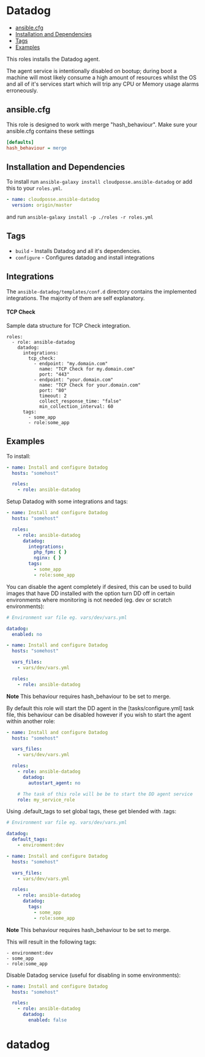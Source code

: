 # Datadog

* [ansible.cfg](#ansible-cfg)
* [Installation and Dependencies](#installation-and-dependencies)
* [Tags](#tags)
* [Examples](#examples)

This roles installs the Datadog agent.

The agent service is intentionally disabled on bootup; during boot a machine will most likely
consume a high amount of resources whilst the OS and all of it's services start which will trip any
CPU or Memory usage alarms erroneously.




## ansible.cfg

This role is designed to work with merge "hash_behaviour". Make sure your
ansible.cfg contains these settings

```INI
[defaults]
hash_behaviour = merge
```




## Installation and Dependencies

To install run `ansible-galaxy install cloudposse.ansible-datadog` or add this to your
`roles.yml`.

```YAML
- name: cloudposse.ansible-datadog
  version: origin/master
```

and run `ansible-galaxy install -p ./roles -r roles.yml`




## Tags

* `build` - Installs Datadog and all it's dependencies.
* `configure` - Configures datadog and install integrations




## Integrations

The `ansible-datadog/templates/conf.d` directory contains the implemented integrations. The majority of them are self explanatory.

#### TCP Check

Sample data structure for TCP Check integration.

```
roles:
  - role: ansible-datadog
    datadog:
      integrations:
        tcp_check:
          - endpoint: "my.domain.com"
            name: "TCP Check for my.domain.com"
            port: "443"
          - endpoint: "your.domain.com"
            name: "TCP Check for your.domain.com"
            port: "80"
            timeout: 2
            collect_response_time: "false"
            min_collection_interval: 60
      tags:
        - some_app
        - role:some_app
```




## Examples

To install:

```YAML
- name: Install and configure Datadog
  hosts: "somehost"

  roles:
    - role: ansible-datadog
```

Setup Datadog with some integrations and tags:

```YAML
- name: Install and configure Datadog
  hosts: "somehost"

  roles:
    - role: ansible-datadog
      datadog:
        integrations:
          php_fpm: { }
          nginx: { }
        tags:
          - some_app
          - role:some_app
```

You can disable the agent completely if desired, this can be used to build images
that have DD installed with the option turn DD off in certain environments where
monitoring is not needed (eg. dev or scratch environments):

```YAML
# Environment var file eg. vars/dev/vars.yml

datadog:
  enabled: no
```

```YAML
- name: Install and configure Datadog
  hosts: "somehost"

  vars_files:
    - vars/dev/vars.yml

  roles:
    - role: ansible-datadog
```

**Note** This behaviour requires hash_behaviour to be set to merge.

By default this role will start the DD agent in the [tasks/configure.yml] task file,
this behaviour can be disabled however if you wish to start the agent within
another role:

```YAML
- name: Install and configure Datadog
  hosts: "somehost"

  vars_files:
    - vars/dev/vars.yml

  roles:
    - role: ansible-datadog
      datadog:
        autostart_agent: no

    # The task of this role will be be to start the DD agent service
    role: my_service_role
```

Using .default_tags to set global tags, these get blended with .tags:

```YAML
# Environment var file eg. vars/dev/vars.yml

datadog:
  default_tags:
    - environment:dev
```

```YAML
- name: Install and configure Datadog
  hosts: "somehost"

  vars_files:
    - vars/dev/vars.yml

  roles:
    - role: ansible-datadog
      datadog:
        tags:
          - some_app
          - role:some_app
```

**Note** This behaviour requires hash_behaviour to be set to merge.

This will result in the following tags:

```
- environment:dev
- some_app
- role:some_app
```

Disable Datadog service (useful for disabling in some environments):

```YAML
- name: Install and configure Datadog
  hosts: "somehost"

  roles:
    - role: ansible-datadog
      datadog:
        enabled: false
```
# datadog
